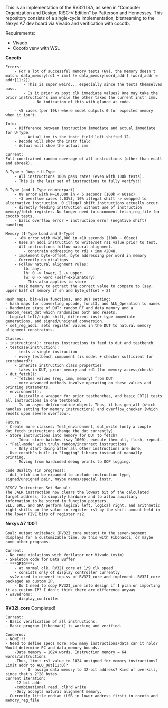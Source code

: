 This is an implementation of the RV32I ISA, as seen in "Computer Organization and Design, RISC-V Edition" by Patterson and Hennessey. 
This repository consists of a single-cycle implementation, bitstreaming to the Nexys A7 dev board via Vivado and verification with cocotb.

Requirements:
- Vivado
- Cocotb venv with WSL

**Cocotb**

    Errors:
        - For a lot of successful memory tests (6%), the memory doesn't match: data_memory[rd1 + imm] != data_memory[word_addr] (word_addr = addr[11:2])
            - This is super weird... especially since the tests themselves pass.
            - Is it prior vs post clk immediate values? One may take the prior instruction's imm while the other takes the current instr imm.
                - No indication of this with glance at code.

        - <5 cases (per 10k) where model outputs 0 for expected memory when it isn't.

    Info:
        - Difference between instruction immediate and actual immediate for U-Type.
            - Actual imm is the instr field left shifted 12.
        - Decode will show the instr field
        - Actual will show the actual imm

    Current:
    Full constrained random coverage of all instructions (other than ecall and ebreak).
    
    B-Type + Jump + U-Type
        - All instructions 100% pass rate! (even with 100k tests). 
        - This is the last set of instructions to fully verify!!!

    R-Type (and I-Type counterpart)
        - 0% error with N=10,000 in < 5 seconds (100k < 60sec)
        - ~3 overflow cases (.03%), 10% illegal shift -> swapped to alternative instruction. 0 illegal shift instructions actually occur.
        - directly feeding instruction without use of instruction memory/fetch register. No longer need to uncomment fetch_reg_file for cocotb tests.
        - basic overflow error + instruction error (negative shift) handling

    Memory (I-Type Load and S-Type)
        - ~0% error with N=10,000 in <10 seconds (100k ~ 60sec)
        - Uses an addi instruction to write/set rs1 value prior to test.
        - All instructions follow natural alignment.
            - constrain addressing to rd1 + imm <2048.
        - implement byte-offset, byte addressing per word in memory
        - Currently no misaligns
        - Follow natural alignment rules: 
            lb: any. 
            lh: 0 -> lower, 2 -> upper. 
            lw: 0 -> word (self-explanatory)
            - This also applies to store
        - mask memory to extract the correct value to compare to (say, upper half of memory if sh and byte_offset = 2)
        
    Hash maps, bit-wise functions, and DUT setting:
    - hash maps for converting opcode, funct3, and ALU_Operation to names    
    - Randomize state of DUT: random RF and data_memory and a random_reset_dut which randomizes both and resets. 
    - Logical left/right shift, different instr-type immediate generations, and signed/unsigned conversion.
    - set_reg_addi: sets register values in the DUT to natural memory alignment constraints. 

    Classes:
    - instruction(): creates instructions to feed to dut and testbench
    - testcase(instruction): 
        - tests a single instruction
        - every testbench component (is model + checker sufficient for scoreboard?)
        - inherits instruction class properties 
        - takes in DUT, prior memory and rd1 (for memory access/check)
    - dut_fetch(): 
        - fetches values (reg, imm, memory) from DUT
        - more advanced methods involve operating on these values and printing statements.
    - environment():
        - Basically a wrapper for prior testbenches, and basic_CRT() tests all instructions in one testbench.
        - Is an async def/coroutine object. Thus, it has gen_all (which handles setting for memory instructions) and overflow_checker (which resets upon severe overflow).

    Future:
    - Create more classes: Test_environment, dut_write (only a couple dut_fetch instructions change the dut currently) 
    - Store instructions into memory for DUT to fetch?
        - Idea: store batches (say 1000), execute them all, flush, repeat.
    - "Fail-mode" with truly random/incorrect instructions
        - Only start doing after all other instructions are done.
    - Use cocotb's built-in "logging" library instead of manually printing.
        - Moving from hardcoded debug prints to OOP logging. 

    Code Quality (in progress):
    - dut_fetch can be expanded to include instruction type, signed/unsigned pair, maybe names/special instr.

    RISCV Instruction Set Manual: 
    The JALR instruction now clears the lowest bit of the calculated target address, to simplify hardware and to allow auxiliary information to be stored in function pointers.
    SLL, SRL, and SRA perform logical left, logical right, and arithmetic right shifts on the value in register rs1 by the shift amount held in the lower FIVE bits of register rs2.

**Nexys A7 100T**

    Goal: output writeback (RV32I_core output) to the seven-segment displays for a customizable time. Do this with Fibonacci, or maybe some other programs.

    Current:
    - No code violations with Verilator nor Vivado (xsim)
    - Skeleton code for Data Buffer
    - ***GPIO***: 
        - at normal clk, RV32I_core at 1/9 clk speed
        - consists only of display controller currently
    - sv2v used to convert top.sv of RV32I_core and implement. RV32I_core packaged as custom IP. 
        - Do I need to copy RV32I_core into design if I plan on importing it as custom IP? I don't think there are difference anyway
    - wavedroms:
        - display_controller
**RV32I_core**
   Completed!

    Current: 
    - Basic verification of all instructions.
    - Basic program (fibonnaci) is working and verified. 

    Concerns:
    - NONE!!!
    - Need to define specs more. How many instructions/data can it hold? Would determine PC and data_memory bounds. 
        -Data memory = 1024 words. Instruction memory = 64 words/instructions
        -Thus, limit rs1 value to 1024 unsigned for memory instructions? Limit addr to ALU_Out[11:0]?
            - Or assign data memory to 32-bit address? Kind of overkill, since that's 2^28 bytes. 
    Current iteration:
        -12 bit addr 
        -combinational read, clk'd write
        -Only accepts natural alignment memory.
    - Currently little endian (LSB in lower address first) in cocotb and memory_reg_file
